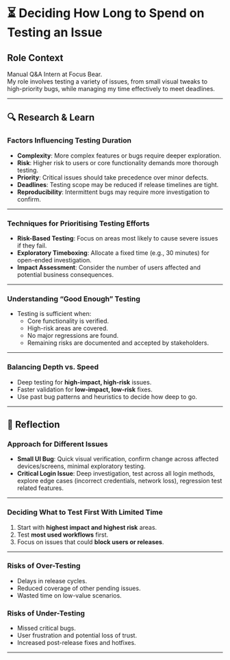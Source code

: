 # ⏳ Deciding How Long to Spend on Testing an Issue

## Role Context

Manual Q&A Intern at Focus Bear.  
My role involves testing a variety of issues, from small visual tweaks to high-priority bugs, while managing my time effectively to meet deadlines.

---

## 🔍 Research & Learn

### Factors Influencing Testing Duration

- **Complexity**: More complex features or bugs require deeper exploration.
- **Risk**: Higher risk to users or core functionality demands more thorough testing.
- **Priority**: Critical issues should take precedence over minor defects.
- **Deadlines**: Testing scope may be reduced if release timelines are tight.
- **Reproducibility**: Intermittent bugs may require more investigation to confirm.

---

### Techniques for Prioritising Testing Efforts

- **Risk-Based Testing**: Focus on areas most likely to cause severe issues if they fail.
- **Exploratory Timeboxing**: Allocate a fixed time (e.g., 30 minutes) for open-ended investigation.
- **Impact Assessment**: Consider the number of users affected and potential business consequences.

---

### Understanding “Good Enough” Testing

- Testing is sufficient when:
  - Core functionality is verified.
  - High-risk areas are covered.
  - No major regressions are found.
  - Remaining risks are documented and accepted by stakeholders.

---

### Balancing Depth vs. Speed

- Deep testing for **high-impact, high-risk** issues.
- Faster validation for **low-impact, low-risk** fixes.
- Use past bug patterns and heuristics to decide how deep to go.

---

## 📝 Reflection

### Approach for Different Issues

- **Small UI Bug**: Quick visual verification, confirm change across affected devices/screens, minimal exploratory testing.
- **Critical Login Issue**: Deep investigation, test across all login methods, explore edge cases (incorrect credentials, network loss), regression test related features.

---

### Deciding What to Test First With Limited Time

1. Start with **highest impact and highest risk** areas.
2. Test **most used workflows** first.
3. Focus on issues that could **block users or releases**.

---

### Risks of Over-Testing

- Delays in release cycles.
- Reduced coverage of other pending issues.
- Wasted time on low-value scenarios.

### Risks of Under-Testing

- Missed critical bugs.
- User frustration and potential loss of trust.
- Increased post-release fixes and hotfixes.

---
